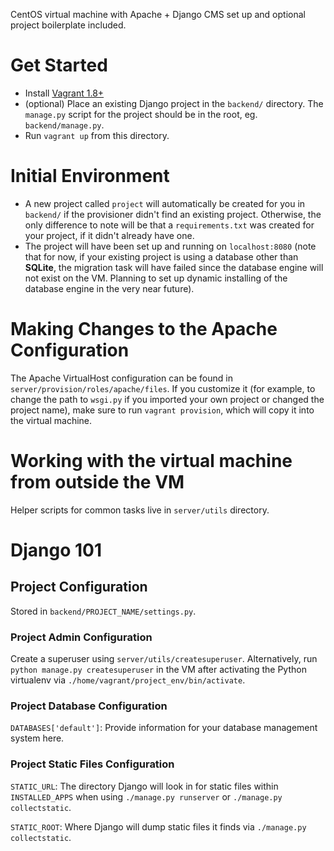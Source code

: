 CentOS virtual machine with Apache + Django CMS set up and optional
project boilerplate included.

# Get Started

* Install [Vagrant 1.8+](https://www.vagrantup.com/)
* (optional) Place an existing Django project in the `backend/` directory. The
`manage.py` script for the project should be in the root,
eg. `backend/manage.py`.
* Run `vagrant up` from this directory.

# Initial Environment

* A new project called `project` will automatically be created for you in
`backend/` if the provisioner didn't find an existing project. Otherwise,
the only difference to note will be that a `requirements.txt` was created for
your project, if it didn't already have one.
* The project will have been set up and running on `localhost:8080` (note that
  for now, if your existing project is using a database other than **SQLite**,
  the migration task will have failed since the database engine will not exist
  on the VM. Planning to set up dynamic installing
  of the database engine in the very near future).

# Making Changes to the Apache Configuration

The Apache VirtualHost configuration can be found in
`server/provision/roles/apache/files`. If you customize it (for example, to
change the path to `wsgi.py` if you imported your own project or changed the
project name), make sure to run `vagrant provision`, which will copy it
into the virtual machine.

# Working with the virtual machine from outside the VM

Helper scripts for common tasks live in `server/utils` directory.

# Django 101

## Project Configuration

Stored in `backend/PROJECT_NAME/settings.py`.

### Project Admin Configuration ###

Create a superuser using `server/utils/createsuperuser`. Alternatively,
run `python manage.py createsuperuser` in the VM after activating the Python
virtualenv via `./home/vagrant/project_env/bin/activate`.

### Project Database Configuration ####

`DATABASES['default']`: Provide information for your database
management system here.

### Project Static Files Configuration ####

`STATIC_URL`: The directory Django will look in for static files within `INSTALLED_APPS` when using `./manage.py runserver` or `./manage.py collectstatic`.

`STATIC_ROOT`: Where Django will dump static files it finds via `./manage.py collectstatic`.
